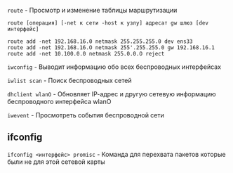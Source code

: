 ```route``` - Просмотр и изменение таблицы маршрутизации 

```
route [операция] [-net к сети -host к узлу] адресат gw шлюз [dev интерфейс]

route add -net 192.168.16.0 netmask 255.255.255.0 dev еnsЗЗ
route add -net 192.168.16.О netmask 255'.255.255.0 gw 192.168.16.1
route add -net 10.100.0.0 netmask 255.0.0.О reject 
```

```iwconfig``` - Выводит информацию обо всех беспроводных интерфейсах  

```iwlist scan``` - Поиск беспроводных сетей  

```dhclient wlanO``` - Обновляет IР-адрес и другую сетевую информацию беспроводного интерфейса wlanO  

```iwevent``` - Просмотреть события беспроводной сети

## ifconfig
```ifconfig <интерфейс> promisc``` - Команда для перехвата пакетов которые были не для этой сетевой карты
